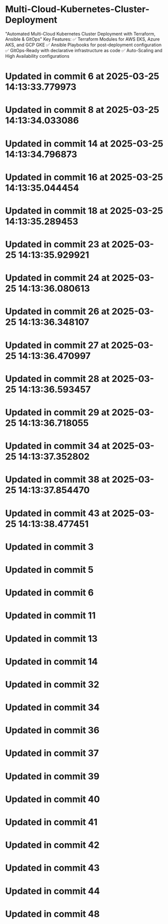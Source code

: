 # Multi-Cloud-Kubernetes-Cluster-Deployment
"Automated Multi-Cloud Kubernetes Cluster Deployment with Terraform, Ansible &amp; GitOps"  Key Features: ✅ Terraform Modules for AWS EKS, Azure AKS, and GCP GKE ✅ Ansible Playbooks for post-deployment configuration ✅ GitOps-Ready with declarative infrastructure as code ✅ Auto-Scaling and High Availability configurations

# Updated in commit 6 at 2025-03-25 14:13:33.779973

# Updated in commit 8 at 2025-03-25 14:13:34.033086

# Updated in commit 14 at 2025-03-25 14:13:34.796873

# Updated in commit 16 at 2025-03-25 14:13:35.044454

# Updated in commit 18 at 2025-03-25 14:13:35.289453

# Updated in commit 23 at 2025-03-25 14:13:35.929921

# Updated in commit 24 at 2025-03-25 14:13:36.080613

# Updated in commit 26 at 2025-03-25 14:13:36.348107

# Updated in commit 27 at 2025-03-25 14:13:36.470997

# Updated in commit 28 at 2025-03-25 14:13:36.593457

# Updated in commit 29 at 2025-03-25 14:13:36.718055

# Updated in commit 34 at 2025-03-25 14:13:37.352802

# Updated in commit 38 at 2025-03-25 14:13:37.854470

# Updated in commit 43 at 2025-03-25 14:13:38.477451

# Updated in commit 3

# Updated in commit 5

# Updated in commit 6

# Updated in commit 11

# Updated in commit 13

# Updated in commit 14

# Updated in commit 32

# Updated in commit 34

# Updated in commit 36

# Updated in commit 37

# Updated in commit 39

# Updated in commit 40

# Updated in commit 41

# Updated in commit 42

# Updated in commit 43

# Updated in commit 44

# Updated in commit 48
